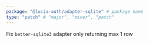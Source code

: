 ```yaml
---
package: "@lucia-auth/adapter-sqlite" # package name
type: "patch" # "major", "minor", "patch"
---
```


Fix `better-sqlite3` adapter only returning max 1 row